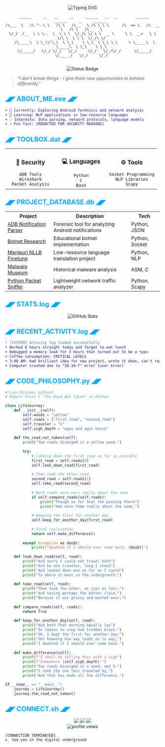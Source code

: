 <!-- GitHub Profile README -->
<p align="center">
  <img src="https://readme-typing-svg.herokuapp.com?font=VT323&weight=600&size=30&pause=1000&color=00AAFF&center=true&vCenter=true&width=600&lines=ZENITH+8-BIT;Security+Enthusiast;Code+Alchemist" alt="Typing SVG" />
</p>

<div align="center">
  
```ascii
 ______     __   __     __     ______   __  __        ______     ______     __     ______  
/\___  \   /\ "-.\ \   /\ \   /\__  _\ /\ \_\ \      /\  == \   /\  __ \   /\ \   /\__  _\ 
\/_/  /__  \ \ \-.  \  \ \ \  \/_/\ \/ \ \  __ \     \ \  __<   \ \ \/\ \  \ \ \  \/_/\ \/ 
  /\_____\  \ \_\\"\_\  \ \_\    \ \_\  \ \_\ \_\     \ \_____\  \ \_____\  \ \_\    \ \_\ 
  \/_____/   \/_/ \/_/   \/_/     \/_/   \/_/\/_/      \/_____/   \/_____/   \/_/     \/_/ 
                                                                                            
```

</div>

<div align="center">
  <img src="https://img.shields.io/badge/STATUS-ONLINE-00FF00?style=for-the-badge&labelColor=0000AA" alt="Status Badge">
</div>

> _"I don't break things - I give them new opportunities to behave differently."_

## <span style="color:#00AAFF">◢◤ ABOUT_ME.exe ◢◤</span>

```diff
+ 🔭 Currently: Exploring Android forensics and network analysis
+ 🌱 Learning: NLP applications in low-resource languages
+ 💡 Interests: Data parsing, network protocols, language models
+ ⚡ Fun fact: [REDACTED FOR SECURITY REASONS]
```

## <span style="color:#00AAFF">◢◤ TOOLBOX.dat ◢◤</span>

<table>
  <tr>
    <td width="33%" align="center">
      <h3>🔐 Security</h3>
      <code>ADB Tools</code><br>
      <code>Wireshark</code><br>
      <code>Packet Analysis</code>
    </td>
    <td width="33%" align="center">
      <h3>💻 Languages</h3>
      <code>Python</code><br>
      <code>C</code><br>
      <code>Bash</code>
    </td>
    <td width="33%" align="center">
      <h3>⚙️ Tools</h3>
      <code>Socket Programming</code><br>
      <code>NLP Libraries</code><br>
      <code>Scapy</code>
    </td>
  </tr>
</table>

## <span style="color:#00AAFF">◢◤ PROJECT_DATABASE.db ◢◤</span>

<table>
  <tr>
    <th>Project</th>
    <th>Description</th>
    <th>Tech</th>
  </tr>
  <tr>
    <td><a href="#">ADB Notification Parser</a></td>
    <td>Forensic tool for analyzing Android notifications</td>
    <td>Python, JSON</td>
  </tr>
  <tr>
    <td><a href="#">Botnet Research</a></td>
    <td>Educational botnet implementation</td>
    <td>Python, Socket</td>
  </tr>
  <tr>
    <td><a href="#">Manipuri NLLB Finetune</a></td>
    <td>Low-resource language translation project</td>
    <td>Python, NLP</td>
  </tr>
  <tr>
    <td><a href="#">Malware Museum</a></td>
    <td>Historical malware analysis</td>
    <td>ASM, C</td>
  </tr>
  <tr>
    <td><a href="#">Python Packet Sniffer</a></td>
    <td>Lightweight network traffic analyzer</td>
    <td>Python, Scapy</td>
  </tr>
</table>

## <span style="color:#00AAFF">◢◤ STATS.log ◢◤</span>

<div align="center">
  <img src="https://github-readme-stats.vercel.app/api?username=YOUR_USERNAME&show_icons=true&theme=blue-green" alt="GitHub Stats" />
</div>

## <span style="color:#00AAFF">◢◤ RECENT_ACTIVITY.log ◢◤</span>

```diff
! [SYSTEM] Activity log loaded successfully
+ Worked 6 hours straight today and forgot to eat lunch
+ Debugged a memory leak for 3 hours that turned out to be a typo
+ Coffee consumption: CRITICAL LEVELS
+ 3:00 AM: Had brilliant idea for new project, wrote it down, can't read handwriting in morning
+ Computer crashed due to "ID-10-T" error (user error)
```

## <span style="color:#00AAFF">◢◤ CODE_PHILOSOPHY.py ◢◤</span>

```python
#!/usr/bin/env python3
# Robert Frost's "The Road Not Taken" in Python

class LifeJourney:
    def __init__(self):
        self.woods = "yellow"
        self.roads = ["first_road", "second_road"]
        self.traveler = "I"
        self.sigh_depth = "ages and ages hence"
    
    def the_road_not_taken(self):
        print("Two roads diverged in a yellow wood,")
        
        try:
            # Looking down the first road as far as possible
            first_road = self.roads[0]
            self.look_down_road(first_road)
            
            # Then took the other road
            second_road = self.roads[1]
            self.take_road(second_road)
            
            # Both roads were worn really about the same
            if self.compare_roads(self.roads):
                print("Though as for that the passing there")
                print("Had worn them really about the same,")
            
            # Keeping the first for another day
            self.keep_for_another_day(first_road)
            
            # Final realization
            return self.make_difference()
            
        except Exception as doubt:
            print(f"Doubted if I should ever come back: {doubt}")
    
    def look_down_road(self, road):
        print("And sorry I could not travel both")
        print("And be one traveler, long I stood")
        print("And looked down one as far as I could")
        print("To where it bent in the undergrowth;")
    
    def take_road(self, road):
        print("Then took the other, as just as fair,")
        print("And having perhaps the better claim,")
        print("Because it was grassy and wanted wear;")
    
    def compare_roads(self, roads):
        return True
    
    def keep_for_another_day(self, road):
        print("And both that morning equally lay")
        print("In leaves no step had trodden black.")
        print("Oh, I kept the first for another day!")
        print("Yet knowing how way leads on to way,")
        print("I doubted if I should ever come back.")
    
    def make_difference(self):
        print(f"I shall be telling this with a sigh")
        print(f"Somewhere {self.sigh_depth}:")
        print("Two roads diverged in a wood, and I—")
        print("I took the one less traveled by,")
        print("And that has made all the difference.")

if __name__ == "__main__":
    journey = LifeJourney()
    journey.the_road_not_taken()
```

## <span style="color:#00AAFF">◢◤ CONNECT.sh ◢◤</span>

<div align="center">
  <a href="#"><img src="https://img.shields.io/badge/-Twitter-1DA1F2?style=for-the-badge&logo=twitter&logoColor=white&color=0000AA"/></a>
  <a href="#"><img src="https://img.shields.io/badge/-LinkedIn-0A66C2?style=for-the-badge&logo=linkedin&logoColor=white&color=0000AA"/></a>
  <a href="#"><img src="https://img.shields.io/badge/-Email-EA4335?style=for-the-badge&logo=gmail&logoColor=white&color=0000AA"/></a>
</div>

<div align="center">
  <img src="https://komarev.com/ghpvc/?username=YOUR_USERNAME&label=VISITORS&color=0000AA&style=flat" alt="profile views" />
</div>

```
[CONNECTION TERMINATED]
>_ See you in the digital underground
```

